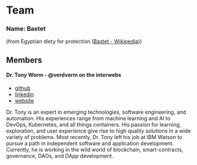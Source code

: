 # Team

### Name: Bastet
(from Egyptian diety for protection ([Bastet - Wikipedia](https://en.wikipedia.org/wiki/Bastet)))

## Members

#### Dr. Tony Worm - @verdverm on the interwebs

- [github](https://github.com/verdverm)
- [linkedin](https://www.linkedin.com/in/dr-tony-worm-54293336/)
- [website](https://verdverm.com)

Dr. Tony is an expert in emerging technologies, software engineering, and automation.
His experiences range from machine learning and AI to DevOps, Kubernetes, and all things containers.
His passion for learning, exploration, and user experience give rise to high quality solutions in a wide variety of problems.
Most recently, Dr. Tony left his job at IBM Watson to pursue a path in independent software and application development.
Currently, he is working in the wild world of blockchain, smart-contracts, governance, DAOs, and DApp development.
